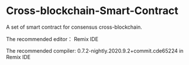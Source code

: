 # Cross-blockchain-Smart-Contract
A set of smart contract for consensus cross-blockchain. 

The recommended editor： Remix IDE

The recommended compiler: 0.7.2-nightly.2020.9.2+commit.cde65224 in Remix IDE
